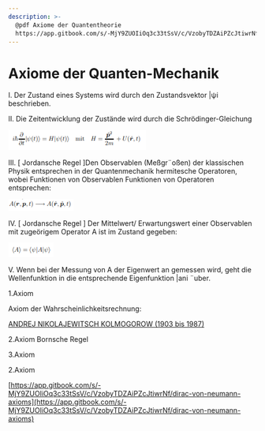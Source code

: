 ```yaml
---
description: >-
  @pdf Axiome der Quantentheorie
  https://app.gitbook.com/s/-MjY9ZUOIiOq3c33tSsV/c/VzobyTDZAiPZcJtiwrNf/quantum-basics/axiome-der-quanten-mechanik
---
```


# Axiome der Quanten-Mechanik

I. Der Zustand eines Systems wird durch den Zustandsvektor |ψi beschrieben.&#x20;

II. Die Zeitentwicklung der Zustände wird durch die Schrödinger-Gleichung &#x20;

![](<../.gitbook/assets/image (1).png>)

III. \[ Jordansche Regel ]Den Observablen (Meßgr¨oßen) der klassischen Physik entsprechen in der Quantenmechanik hermitesche Operatoren, wobei Funktionen von Observablen Funktionen von Operatoren entsprechen:&#x20;

![](<../.gitbook/assets/image (2).png>)

IV. \[ Jordansche Regel ] Der Mittelwert/ Erwartungswert einer Observablen mit zugeörigem Operator A ist im Zustand gegeben:&#x20;

![](<../.gitbook/assets/image (5).png>)

V. Wenn bei der Messung von A der Eigenwert an gemessen wird, geht die Wellenfunktion in die entsprechende Eigenfunktion |ani ¨uber.

1.Axiom&#x20;

Axiom der Wahrscheinlichkeitsrechnung:

[ANDREJ NIKOLAJEWITSCH KOLMOGOROW (1903 bis 1987)](https://www.lernhelfer.de/schuelerlexikon/mathematik-abitur/artikel/axiome-der-wahrscheinlichkeitsrechnung)

2.Axiom Bornsche Regel

3.Axiom&#x20;

2.Axiom

[https://app.gitbook.com/s/-MjY9ZUOIiOq3c33tSsV/c/VzobyTDZAiPZcJtiwrNf/dirac-von-neumann-axioms](https://app.gitbook.com/s/-MjY9ZUOIiOq3c33tSsV/c/VzobyTDZAiPZcJtiwrNf/dirac-von-neumann-axioms)
